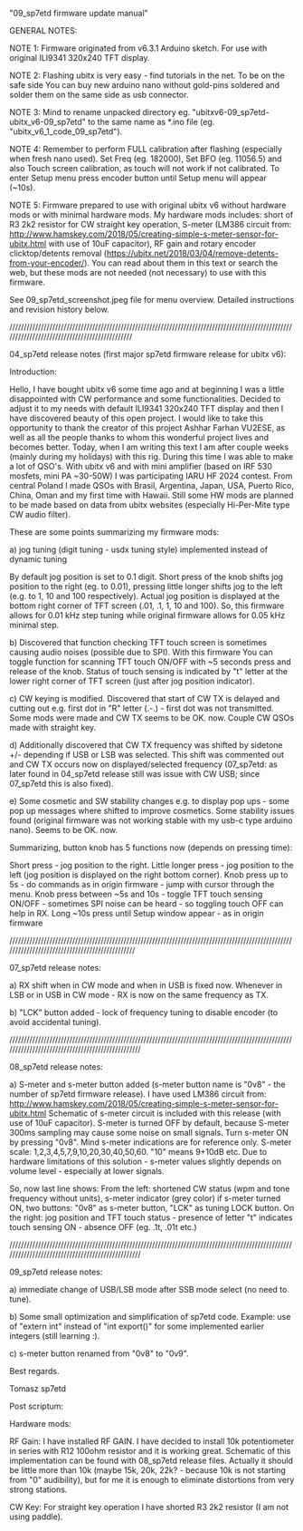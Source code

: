 "09_sp7etd firmware update manual"

GENERAL NOTES:

NOTE 1: Firmware originated from v6.3.1 Arduino sketch. For use with original ILI9341 320x240 TFT display.

NOTE 2: Flashing ubitx is very easy - find tutorials in the net. To be on the safe side You can buy new arduino nano without gold-pins soldered and solder them on the same side as usb connector.

NOTE 3: Mind to rename unpacked directory eg. "ubitxv6-09_sp7etd-ubitx_v6-09_sp7etd" to the same name as *.ino file (eg. "ubitx_v6_1_code_09_sp7etd").

NOTE 4: Remember to perform FULL calibration after flashing (especially when fresh nano used). Set Freq (eg. 182000), Set BFO (eg. 11056.5) and also Touch screen calibration, as touch will not work if not calibrated. To enter Setup menu press encoder button until Setup menu will appear (~10s).

NOTE 5: Firmware prepared to use with original ubitx v6 without hardware mods or with minimal hardware mods. My hardware mods includes: short of R3 2k2 resistor for CW straight key operation, S-meter (LM386 circuit from: http://www.hamskey.com/2018/05/creating-simple-s-meter-sensor-for-ubitx.html with use of 10uF capacitor), RF gain and rotary encoder clicktop/detents removal (https://ubitx.net/2018/03/04/remove-detents-from-your-encoder/). You can read about them in this text or search the web, but these mods are not needed (not necessary) to use with this firmware.

See 09_sp7etd_screenshot.jpeg file for menu overview. Detailed instructions and revision history below.

//////////////////////////////////////////////////////////////////////////////////////////////////////////////////////////////////////////////

04_sp7etd release notes (first major sp7etd firmware release for ubitx v6):

Introduction:

Hello, I have bought ubitx v6 some time ago and at beginning I was a little disappointed with CW performance and some functionalities. Decided to adjust it to my needs with default ILI9341 320x240 TFT display and then I have discovered beauty of this open project. I would like to take this opportunity to thank the creator of this project Ashhar Farhan VU2ESE, as well as all the people thanks to whom this wonderful project lives and becomes better. Today, when I am writing this text I am after couple weeks (mainly during my holidays) with this rig. During this time I was able to make a lot of QSO's. With ubitx v6 and with mini amplifier (based on IRF 530 mosfets, mini PA ~30-50W) I was participating IARU HF 2024 contest. From central Poland I made QSOs with Brasil, Argentina, Japan, USA, Puerto Rico, China, Oman and my first time with Hawaii. Still some HW mods are planned to be made based on data from ubitx websites (especially Hi-Per-Mite type CW audio filter).

These are some points summarizing my firmware mods:

a) jog tuning (digit tuning - usdx tuning style) implemented instead of dynamic tuning

By default jog position is set to 0.1 digit. Short press of the knob shifts jog position to the right (eg. to 0.01), pressing little longer shifts jog to the left (e.g. to 1, 10 and 100 respectively). Actual jog position is displayed at the bottom right corner of TFT screen (.01, .1, 1, 10 and 100). So, this firmware allows for 0.01 kHz step tuning while original firmware allows for 0.05 kHz minimal step.

b) Discovered that function checking TFT touch screen is sometimes causing audio noises (possible due to SPI). With this firmware You can toggle function for scanning TFT touch ON/OFF with ~5 seconds press and release of the knob. Status of touch sensing is indicated by "t" letter at the lower right corner of TFT screen (just after jog position indicator).

c) CW keying is modified. Discovered that start of CW TX is delayed and cutting out e.g. first dot in "R" letter (.-.) - first dot was not transmitted. Some mods were made and CW TX seems to be OK. now. Couple CW QSOs made with straight key.

d) Additionally discovered that CW TX frequency was shifted by sidetone +/- depending if USB or LSB was selected. This shift was commented out and CW TX occurs now on displayed/selected frequency (07_sp7etd: as later found in 04_sp7etd release still was issue with CW USB; since 07_sp7etd this is also fixed).

e) Some cosmetic and SW stability changes e.g. to display pop ups - some pop up messages where shifted to improve cosmetics. Some stability issues found (original firmware was not working stable with my usb-c type arduino nano). Seems to be OK. now.

Summarizing, button knob has 5 functions now (depends on pressing time):

Short press - jog position to the right.
Little longer press - jog position to the left (jog position is displayed on the right bottom corner).
Knob press up to 5s - do commands as in origin firmware - jump with cursor through the menu.
Knob press between ~5s and 10s - toggle TFT touch sensing ON/OFF - sometimes SPI noise can be heard - so toggling touch OFF can help in RX.
Long ~10s press until Setup window appear - as in origin firmware

///////////////////////////////////////////////////////////////////////////////////////////////////////////////////////////////////////////////

07_sp7etd release notes:

a) RX shift when in CW mode and when in USB is fixed now. Whenever in LSB or in USB in CW mode - RX is now on the same frequency as TX.

b) "LCK" button added - lock of frequency tuning to disable encoder (to avoid accidental tuning).

/////////////////////////////////////////////////////////////////////////////////////////////////////////////////////////////////////////////////

08_sp7etd release notes:

a) S-meter and s-meter button added (s-meter button name is "0v8" - the number of sp7etd firmware release). I have used LM386 circuit from: http://www.hamskey.com/2018/05/creating-simple-s-meter-sensor-for-ubitx.html Schematic of s-meter circuit is included with this release (with use of 10uF capacitor). S-meter is turned OFF by default, because S-meter 300ms sampling may cause some noise on small signals. Turn s-meter ON by pressing "0v8". Mind s-meter indications are for reference only. S-meter scale: 1,2,3,4,5,7,9,10,20,30,40,50,60. "10" means 9+10dB etc. Due to hardware limitations of this solution - s-meter values slightly depends on volume level - especially at lower signals.

So, now last line shows: From the left: shortened CW status (wpm and tone frequency without units), s-meter indicator (grey color) if s-meter turned ON, two buttons: "0v8" as s-meter button, "LCK" as tuning LOCK button. On the right: jog position and TFT touch status - presence of letter "t" indicates touch sensing ON - absence OFF (eg. .1t, .01t etc.)

/////////////////////////////////////////////////////////////////////////////////////////////////////////////////////////////////////////////////

09_sp7etd release notes:

a) immediate change of USB/LSB mode after SSB mode select (no need to tune).

b) Some small optimization and simplification of sp7etd code. Example: use of "extern int" instead of "int export()" for some implemented earlier integers (still learning :). 

c) s-meter button renamed from "0v8" to "0v9".



Best regards.

Tomasz sp7etd

Post scriptum:

Hardware mods:

RF Gain: I have installed RF GAIN. I have decided to install 10k potentiometer in series with R12 100ohm resistor and it is working great. Schematic of this implementation can be found with 08_sp7etd release files. Actually it should be little more than 10k (maybe 15k, 20k, 22k? - because 10k is not starting from "0" audibility), but for me it is enough to eliminate distortions from very strong stations.

CW Key: For straight key operation I have shorted R3 2k2 resistor (I am not using paddle).


